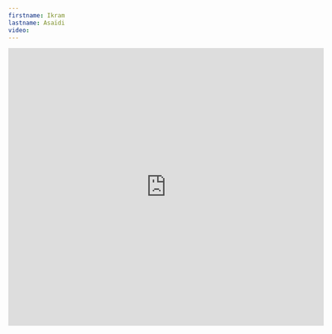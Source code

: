 ```yaml
--- 
firstname: Ikram
lastname: Asaïdi
video: 
--- 
```


<iframe src="https://player.vimeo.com/video/560841862" width="640" height="564" frameborder="0" allow="autoplay; fullscreen" allowfullscreen></iframe>